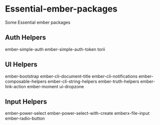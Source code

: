 # Essential-ember-packages
Some Essential ember packages

## Auth Helpers
ember-simple-auth
ember-simple-auth-token
torii

## UI Helpers
ember-bootstrap
ember-cli-document-title
ember-cli-notifications
ember-composable-helpers
ember-cli-string-helpers
ember-truth-helpers
ember-link-action
ember-moment
ui-dropzone


## Input Helpers
ember-power-select
ember-power-select-with-create
emberx-file-input
ember-radio-button
